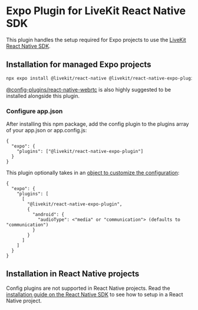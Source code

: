 # Expo Plugin for LiveKit React Native SDK

This plugin handles the setup required for Expo projects to use the [LiveKit React Native SDK](https://github.com/livekit/client-sdk-react-native).

## Installation for managed Expo projects

```sh
npx expo install @livekit/react-native @livekit/react-native-expo-plugin
```

[@config-plugins/react-native-webrtc](https://www.npmjs.com/package/@config-plugins/react-native-webrtc) is also highly suggested to be installed alongside this plugin.

### Configure app.json

After installing this npm package, add the config plugin to the plugins array of your app.json or app.config.js:

```
{
  "expo": {
    "plugins": ["@livekit/react-native-expo-plugin"]
  }
}
```

This plugin optionally takes in an [object to customize the configuration](
https://github.com/livekit/client-sdk-react-native-expo-plugin/blob/main/plugin/src/index.ts):

```
{
  "expo": {
    "plugins": [
      [
        "@livekit/react-native-expo-plugin",
        {
          "android": {
            "audioType": <"media" or "communication"> (defaults to "communication")
          }
        }
      ]
    ]
  }
}
```

## Installation in React Native projects

Config plugins are not supported in React Native projects. Read the [installation guide on the React Native SDK](https://github.com/livekit/client-sdk-react-native?tab=readme-ov-file#installation) to see how to setup in a React Native project.
